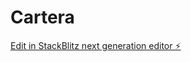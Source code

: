 # Cartera

[Edit in StackBlitz next generation editor ⚡️](https://stackblitz.com/~/github.com/Cristian1308v2/Cartera)